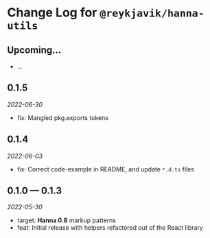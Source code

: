 # Change Log for `@reykjavik/hanna-utils`

## Upcoming...

- ... <!-- Add new lines here. -->

## 0.1.5

_2022-06-30_

- fix: Mangled pkg.exports tokens

## 0.1.4

_2022-06-03_

- fix: Correct code-example in README, and update `*.d.ts` files

## 0.1.0 — 0.1.3

_2022-05-30_

- target: **Hanna 0.8** markup patterns
- feat: Initial release with helpers refactored out of the React library
